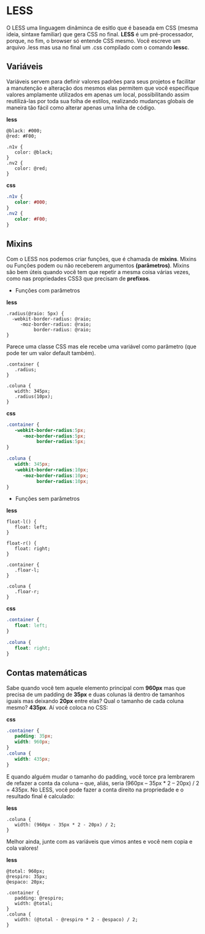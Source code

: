 # LESS

O LESS uma linguagem dinâminca de esitlo que é baseada em CSS (mesma ideia, sintaxe familiar) que gera CSS no final. **LESS** é um pré-processador, porque, no fim, o browser só entende CSS mesmo. Você escreve um arquivo .less mas usa no final um .css compilado com o comando **lessc**.


## Variáveis

Variáveis servem para definir valores padrões para seus projetos e facilitar a manutenção e alteração dos mesmos elas permitem que você especifique valores amplamente utilizados em apenas um local, possibilitando assim reutilizá-las por toda sua folha de estilos, realizando mudanças globais de maneira tão fácil como alterar apenas uma linha de código.

**less**

```less
@black: #000;
@red: #F00;

.n1v {
   color: @black;
}
.nv2 {
   color: @red;
}
```

**css**

```css
.n1v {
   color: #000;
}
.nv2 {
   color: #F00;
}
```

## Mixins

Com o LESS nos podemos criar funções, que é chamada de **mixins**. Mixins ou Funções podem ou não receberem argumentos **(parâmetros)**. Mixins são bem úteis quando você tem que repetir a mesma coisa várias vezes, como nas propriedades CSS3 que precisam de **prefixos**.

+ Funções com parâmetros

**less**

```less
.radius(@raio: 5px) {
  -webkit-border-radius: @raio;
     -moz-border-radius: @raio;
          border-radius: @raio;
}
```

Parece uma classe CSS mas ele recebe uma variável como parâmetro (que pode ter um valor default também).

```less
.container {
   .radius;
}

.coluna {
   width: 345px;
   .radius(10px);
}
```

**css**

```css
.container {
   -webkit-border-radius:5px;
      -moz-border-radius:5px;
           border-radius:5px;
}

.coluna {
   width: 345px;
   -webkit-border-radius:10px;
      -moz-border-radius:10px;
           border-radius:10px;
}
```

+ Funções sem parâmetros

**less**

```less
float-l() {
   float: left;
}

float-r() {
   float: right;
}

.container {
   .floar-l;
}

.coluna {
   .floar-r;
}
```

**css**

```css
.container {
   float: left;
}

.coluna {
   float: right;
}
```

## Contas matemáticas

Sabe quando você tem aquele elemento principal com **960px** mas que precisa de um padding de **35px** e duas colunas lá dentro de tamanhos iguais mas deixando **20px** entre elas? Qual o tamanho de cada coluna mesmo? **435px**. Aí você coloca no CSS:

**css**

```css
.container {
   padding: 35px;
   width: 960px;
}
.coluna {
   width: 435px;
}
```

E quando alguém mudar o tamanho do padding, você torce pra lembrarem de refazer a conta da coluna – que, aliás, seria (960px – 35px * 2 – 20px) / 2 = 435px. No LESS, você pode fazer a conta direito na propriedade e o resultado final é calculado:

**less**

```less
.coluna {
   width: (960px - 35px * 2 - 20px) / 2;
}
```

Melhor ainda, junte com as variáveis que vimos antes e você nem copia e cola valores!

**less**

```less
@total: 960px;
@respiro: 35px;
@espaco: 20px;
 
.container {
   padding: @respiro;
   width: @total;
}
.coluna {
   width: (@total - @respiro * 2 - @espaco) / 2;
}
```